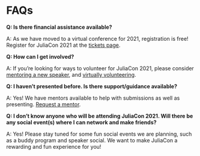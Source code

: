 # FAQs

**Q: Is there financial assistance available?**

A: As we have moved to a virtual conference for 2021, registration is free! Register for JuliaCon 2021 at the [tickets page](/2021/tickets/).

**Q: How can I get involved?**

A: If you’re looking for ways to volunteer for JuliaCon 2021, please consider [mentoring a new speaker](https://docs.google.com/forms/d/e/1FAIpQLSf2vv8GMJhYZ8bEXNFQVZDQmu3sLxPQmk0mNUOodM7uznvxBQ/viewform), and [virtually volunteering](https://forms.gle/ZPeUVtJKJa292tgn9).

**Q: I haven’t presented before. Is there support/guidance available?**

A: Yes! We have mentors available to help with submissions as well as presenting. [Request a mentor](https://docs.google.com/forms/d/e/1FAIpQLScS8-y8PgWa9lRF7yhBAU0bkruEvTsBF2weX_PhDXHr9Civ_A/viewform?usp=sf_link).

**Q: I don’t know anyone who will be attending JuliaCon 2021. Will there be any social event(s) where I can network and make friends?**

A: Yes! Please stay tuned for some fun social events we are planning, such as a buddy program and speaker social. We want to make JuliaCon a rewarding and fun experience for you!
